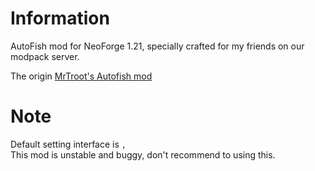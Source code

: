 Information
=======

AutoFish mod for NeoForge 1.21, specially crafted for my friends on our modpack server.

The origin [MrTroot's Autofish mod](https://www.curseforge.com/minecraft/mc-mods/autofish)

Note
========
Default setting interface is ``,``\
This mod is unstable and buggy, don't recommend to using this.

